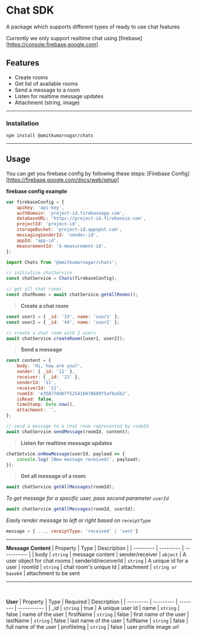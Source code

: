 # Chat SDK

A package which supports different types of ready to use chat features

Currently we only support realtime chat using [firebase][https://console.firebase.google.com]

## Features

-   Create rooms
-   Get list of available rooms
-   Send a message to a room
-   Listen for realtime message updates
-   Attachment (string, image)

---

### Installation

`npm install @amitkumarnagar/chats`

---

## Usage

You can get you firebase config by following these steps: [Firebase Config][https://firebase.google.com/docs/web/setup]

**firebase config example**

```javascript
var firebaseConfig = {
    apiKey: 'api-key',
    authDomain: 'project-id.firebaseapp.com',
    databaseURL: 'https://project-id.firebaseio.com',
    projectId: 'project-id',
    storageBucket: 'project-id.appspot.com',
    messagingSenderId: 'sender-id',
    appId: 'app-id',
    measurementId: 'G-measurement-id',
};
```

```javascript
import Chats from '@amitkumarnagar/chats';

// initialize chatService
const chatService = Chats(firebaseConfig);

// get all chat rooms
const chatRooms = await chatService.getAllRooms();
```

> **Create a chat room**

```javascript
const user1 = { _id: '33', name: 'user1' };
const user2 = { _id: '44', name: 'user2' };

// create a chat room with 2 users
await chatService.createRoom([user1, user2]);
```

> **Send a message**

```javascript
const content = {
    body: 'Hi, how are you?',
    sender: { _id: '11' },
    receiver: { _id: '22' },
    senderId: '11',
    receiverId: '22',
    roomId: 'e358770d6ff52541b078689f5afba5b2',
    isRead: false,
    timeStamp: Date.now(),
    attachment: '',
};

// send a message to a chat room represented by roomId
await chatService.sendMessage(roomId, content);
```

> **Listen for realtime message updates**

```javascript
chatSetvice.onNewMessage(userId, payload => {
    console.log('[New message received]', payload);
});
```

> **Get all message of a room**

```javascript
await chatService.getAllMessages(roomId);
```

_To get message for a specific user, pass second parameter `userId`_

```javascript
await chatService.getAllMessages(roomId, userId);
```

_Easily render message to left or right based on `receiptType`_

```javascript
message = { ..., receiptType: 'received' | 'sent'}
```

---

**Message Content**
| Property | Type | Description |
| --------- | --------- | ----------- |
| body | `string` | message content
| sender/receiver | `object` | A user object for chat rooms
| senderId/receiverId | `string` | A unique id for a user
| roomId | `string` | chat room's unique Id
| attachment | `string or base64` | attachment to be sent

---

<br />

**User**
| Property | Type | Required | Description |
| --------- | --------- | -------- | ----------- |
| \_id | `string` | true | A unique user Id
| name | `string` | false | name of the user
| firstName | `string` | false | first name of the user
| lastName | `string` | false | last name of the user
| fullName | `string` | false | full name of the user
| profileImg | `string` | false | user profile image url
